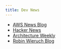 ```yaml
---
title: Dev News
---
```


- <a href="https://aws.amazon.com/blogs/aws/" target="_blank" rel="noreferrer noopener">AWS News Blog</a>
- <a href="https://news.ycombinator.com/" target="_blank" rel="noreferrer noopener">Hacker News</a>
- <a href="https://github.com/oskardudycz/ArchitectureWeekly" target="_blank" rel="noreferrer noopener">Architecture Weekly</a>
- <a href="https://www.robinwieruch.de/blog/" target="_blank" rel="noreferrer noopener">Robin Wieruch Blog</a>
